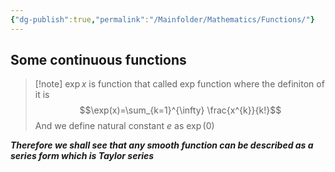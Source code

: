 ```yaml
---
{"dg-publish":true,"permalink":"/Mainfolder/Mathematics/Functions/"}
---
```



## Some continuous functions
>[!note] $\exp x$  is function that called exp function where the definiton of it is $$\exp(x)=\sum_{k=1}^{\infty} \frac{x^{k}}{k!}$$
>And we define natural constant $e$ as $\exp (0)$

***Therefore we shall see that any smooth function can be described as a series form which is Taylor series***

